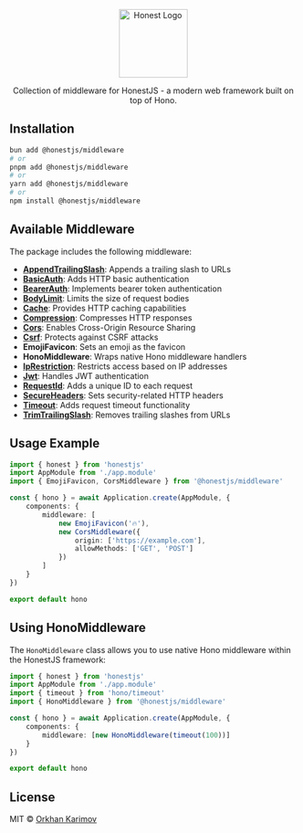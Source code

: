 <p align="center">
  <a href="https://github.com/honestjs/" target="blank"><img src="https://avatars.githubusercontent.com/u/197956909" width="120" alt="Honest Logo" /></a>
</p>
<p align="center">
Collection of middleware for HonestJS - a modern web framework built on top of Hono.
</p>

## Installation

```bash
bun add @honestjs/middleware
# or
pnpm add @honestjs/middleware
# or
yarn add @honestjs/middleware
# or
npm install @honestjs/middleware
```

## Available Middleware

The package includes the following middleware:

- **[AppendTrailingSlash](https://hono.dev/docs/middleware/builtin/trailing-slash)**: Appends a trailing slash to URLs
- **[BasicAuth](https://hono.dev/docs/middleware/builtin/basic-auth)**: Adds HTTP basic authentication
- **[BearerAuth](https://hono.dev/docs/middleware/builtin/bearer-auth)**: Implements bearer token authentication
- **[BodyLimit](https://hono.dev/docs/middleware/builtin/body-limit)**: Limits the size of request bodies
- **[Cache](https://hono.dev/docs/middleware/builtin/cache)**: Provides HTTP caching capabilities
- **[Compression](https://hono.dev/docs/middleware/builtin/compress)**: Compresses HTTP responses
- **[Cors](https://hono.dev/docs/middleware/builtin/cors)**: Enables Cross-Origin Resource Sharing
- **[Csrf](https://hono.dev/docs/middleware/builtin/csrf)**: Protects against CSRF attacks
- **EmojiFavicon**: Sets an emoji as the favicon
- **HonoMiddleware**: Wraps native Hono middleware handlers
- **[IpRestriction](https://hono.dev/docs/middleware/builtin/ip-restriction)**: Restricts access based on IP addresses
- **[Jwt](https://hono.dev/docs/middleware/builtin/jwt)**: Handles JWT authentication
- **[RequestId](https://hono.dev/docs/middleware/builtin/request-id)**: Adds a unique ID to each request
- **[SecureHeaders](https://hono.dev/docs/middleware/builtin/secure-headers)**: Sets security-related HTTP headers
- **[Timeout](https://hono.dev/docs/middleware/builtin/timeout)**: Adds request timeout functionality
- **[TrimTrailingSlash](https://hono.dev/docs/middleware/builtin/trailing-slash)**: Removes trailing slashes from URLs

## Usage Example

```typescript
import { honest } from 'honestjs'
import AppModule from './app.module'
import { EmojiFavicon, CorsMiddleware } from '@honestjs/middleware'

const { hono } = await Application.create(AppModule, {
	components: {
		middleware: [
			new EmojiFavicon('🔥'),
			new CorsMiddleware({
				origin: ['https://example.com'],
				allowMethods: ['GET', 'POST']
			})
		]
	}
})

export default hono
```

## Using HonoMiddleware

The `HonoMiddleware` class allows you to use native Hono middleware within the HonestJS framework:

```typescript
import { honest } from 'honestjs'
import AppModule from './app.module'
import { timeout } from 'hono/timeout'
import { HonoMiddleware } from '@honestjs/middleware'

const { hono } = await Application.create(AppModule, {
	components: {
		middleware: [new HonoMiddleware(timeout(100))]
	}
})

export default hono
```

## License

MIT © [Orkhan Karimov](https://github.com/kerimovok)
